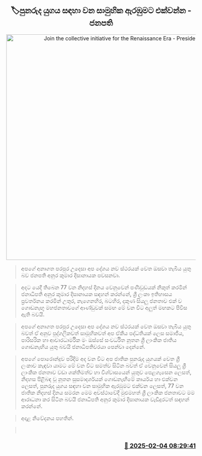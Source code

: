<p align='center'><b><h2 align='center' title='Join the collective initiative for the Renaissance Era - President'>🏷පුනරුද යුගය සඳහා වන සාමුහික ඇරඹුමට එක්වන්න - ජනපති</h2></b></p>
<p align='center'><img src='https://helakuru.sgp1.cdn.digitaloceanspaces.com/esana/images/lib/anura-president-pmd.jpg' width='600' alt='Join the collective initiative for the Renaissance Era - President'></p>

> අපගේ අනාගත පරපුර උදෙසා අප දේශය නව ස්ථරයක් වෙත ඔසවා තැබිය යුතු බව ජනපති අනුර කුමාර දිසානායක පවසනවා.

> අදට යෙදී තිබෙන 77 වන නිදහස් දිනය වෙනුවෙන් පණිවුඩයක් නිකුත් කරමින් ජනාධිපති අනුර කුමාර දිසානායක සඳහන් කරන්නේ, ශ්‍රී ලංකා ඉතිහාසය ප්‍රව‍ර්තනය කරමින් උතුර, නැගෙනහිර, බටහිර, දකුණ සියලු ජනතාව එක් ව ගොඩනැඟූ මහජනතාවගේ ආණ්ඩුවක් සමඟ මේ වන විට අලුත් මඟකට පිවිස ඇති බවයි.

> අපගේ අනාගත පරපුර උදෙසා අප දේශය නව ස්ථරයක් වෙත ඔසවා තැබිය යුතු බවත් ඒ අනුව පුද්ගලිකවත් සාමූහිකවත් අප ඒකීය පද්ධතියක් ලෙස සමාජීය, පාරිසරික හා ආචාරධාර්මික මං ඔස්සේ සංවර්ධිත නූතන ශ්‍රී ලාංකික ජාතිය ගොඩනැඟිය යුතු බවයි ජනාධිපතිවරයා පෙන්වා දෙන්නේ.

> අපගේ පොරොන්දුව පරිදිම අද වන විට අප ජාතික පුනරුද යුගයක් වෙත ශ්‍රී ලංකාව කැඳවා යාමට මේ වන විට සමත්ව සිටින බවත් ඒ වෙනුවෙන් සියලු ශ්‍රී ලාංකික ජනතාව වඩා ශක්තිමත්ව හා විශ්වාසයෙන් යුතුව පෙළගැසෙන ලෙසත්, නිදහස පිළිබඳ වූ නූතන සුසමාදර්ශයක් ගොඩනැඟීමේ කාර්යය හා එක්වන ලෙසත්, පුනරුද යුගය සඳහා වන සාමුහික ඇරඹුමට එක්වන ලෙසත්, 77 වන ජාතික නිදහස් දිනය සමරන මෙම අවස්ථාවේදී මුළුමහත් ශ්‍රී ලාංකික ජනතාවට මම ආරාධනා කර සිටින බවයි ජනාධිපති අනුර කුමාර දිසානායක වැඩිදුරටත් සඳහන් කරන්නේ. 

> අදාළ නිවේදනය පහතින්.

>  



<h3 align='right'><a href='https://www.helakuru.lk/esana/p/107150/'>📅 2025-02-04 08:29:41</a></h3>
